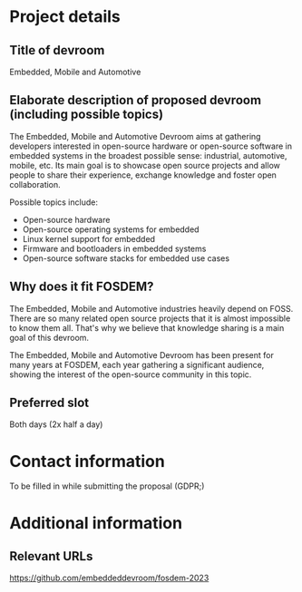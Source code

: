 # Project details
## Title of devroom

Embedded, Mobile and Automotive

## Elaborate description of proposed devroom (including possible topics)

The Embedded, Mobile and Automotive Devroom aims at gathering
developers interested in open-source hardware or open-source software
in embedded systems in the broadest possible sense: industrial,
automotive, mobile, etc. Its main goal is to showcase open source
projects and allow people to share their experience, exchange
knowledge and foster open collaboration.

Possible topics include:
* Open-source hardware
* Open-source operating systems for embedded
* Linux kernel support for embedded
* Firmware and bootloaders in embedded systems
* Open-source software stacks for embedded use cases

## Why does it fit FOSDEM?

The Embedded, Mobile and Automotive industries heavily depend on
FOSS. There are so many related open source projects that it is almost
impossible to know them all. That's why we believe that knowledge
sharing is a main goal of this devroom.

The Embedded, Mobile and Automotive Devroom has been present for many
years at FOSDEM, each year gathering a significant audience, showing
the interest of the open-source community in this topic.

## Preferred slot

Both days (2x half a day)

# Contact information

To be filled in while submitting the proposal (GDPR;)

# Additional information
## Relevant URLs
https://github.com/embeddeddevroom/fosdem-2023
